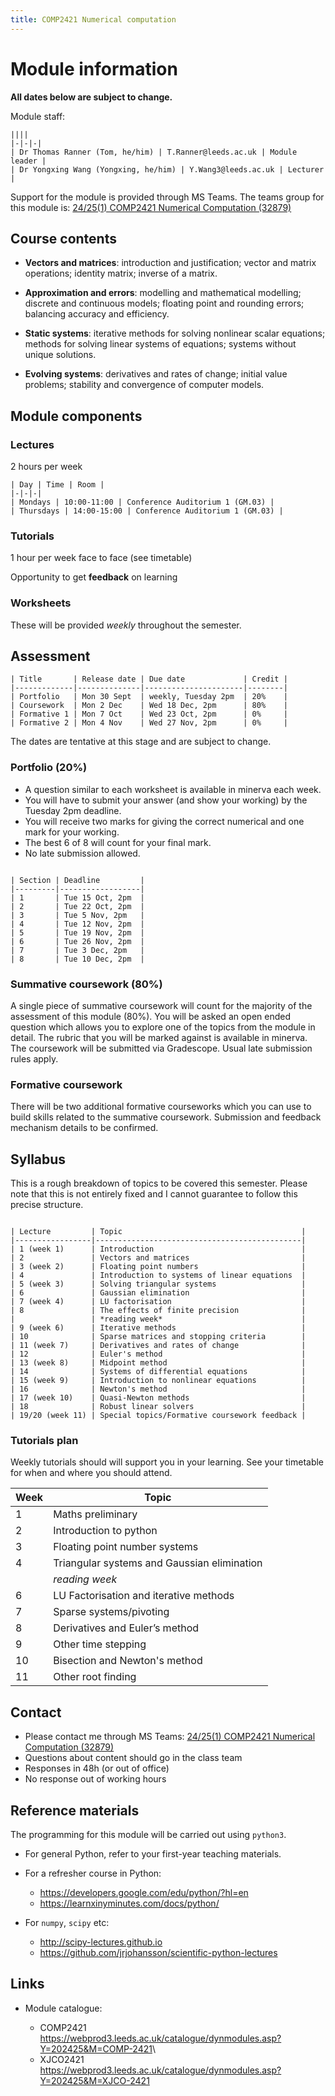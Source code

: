 ```yaml
---
title: COMP2421 Numerical computation
---
```

# Module information

**All dates below are subject to change.**

Module staff:

```{table}
||||
|-|-|-|
| Dr Thomas Ranner (Tom, he/him) | T.Ranner@leeds.ac.uk | Module leader |
| Dr Yongxing Wang (Yongxing, he/him) | Y.Wang3@leeds.ac.uk | Lecturer |
```

Support for the module is provided through MS Teams. The teams group for this module is: [24/25(1) COMP2421 Numerical Computation (32879)]( https://teams.microsoft.com/l/team/19%3AebIX8peFnpoOnsp7izNiFJpuIXCN_9tdr9SP6LcRlq01%40thread.tacv2/conversations?groupId=ee227b6d-4176-427d-a494-11d538f55a5a&tenantId=bdeaeda8-c81d-45ce-863e-5232a535b7cb)

## Course contents

-   **Vectors and matrices**: introduction and justification; vector and matrix operations; identity matrix; inverse of a matrix.

-   **Approximation and errors**: modelling and mathematical modelling; discrete and continuous models; floating point and rounding errors; balancing accuracy and efficiency.

-   **Static systems**: iterative methods for solving nonlinear scalar equations; methods for solving linear systems of equations; systems without unique solutions.

-   **Evolving systems**: derivatives and rates of change; initial value problems; stability and convergence of computer models.

## Module components

### Lectures

2 hours per week

```{table}
| Day | Time | Room |
|-|-|-|
| Mondays | 10:00-11:00 | Conference Auditorium 1 (GM.03) |
| Thursdays | 14:00-15:00 | Conference Auditorium 1 (GM.03) |
```

### Tutorials

1 hour per week face to face (see timetable)

Opportunity to get **feedback** on learning

### Worksheets

These will be provided *weekly* throughout the semester.

## Assessment

```{table} Assessment schedule 2024
| Title       | Release date | Due date             | Credit |
|-------------|--------------|----------------------|--------|
| Portfolio   | Mon 30 Sept  | weekly, Tuesday 2pm  | 20%    |
| Coursework  | Mon 2 Dec    | Wed 18 Dec, 2pm      | 80%    |
| Formative 1 | Mon 7 Oct    | Wed 23 Oct, 2pm      | 0%     |
| Formative 2 | Mon 4 Nov    | Wed 27 Nov, 2pm      | 0%     |
```

 The dates are tentative at this stage and are subject to change.

### Portfolio (20%)

- A question similar to each worksheet is available in minerva each week.
- You will have to submit your answer (and show your working) by the Tuesday 2pm deadline.
- You will receive two marks for giving the correct numerical and one mark for your working.
- The best 6 of 8 will count for your final mark.
- No late submission allowed.

```{table} Portfolio deadlines 2024

| Section | Deadline         |
|---------|------------------|
| 1       | Tue 15 Oct, 2pm  |
| 2       | Tue 22 Oct, 2pm  |
| 3       | Tue 5 Nov, 2pm   |
| 4       | Tue 12 Nov, 2pm  |
| 5       | Tue 19 Nov, 2pm  |
| 6       | Tue 26 Nov, 2pm  |
| 7       | Tue 3 Dec, 2pm   |
| 8       | Tue 10 Dec, 2pm  |
```

### Summative coursework (80%)

A single piece of summative coursework will count for the majority of the assessment of this module (80%).
You will be asked an open ended question which allows you to explore one of the topics from the module in detail.
The rubric that you will be marked against is available in minerva.
The coursework will be submitted via Gradescope.
Usual late submission rules apply.

### Formative coursework

There will be two additional formative courseworks which you can use to build skills related to the summative coursework.
Submission and feedback mechanism details to be confirmed.

## Syllabus

This is a rough breakdown of topics to be covered this semester. Please note that this is not entirely fixed and I cannot guarantee to follow this precise structure.

```{table} Teaching plan

| Lecture         | Topic                                        |
|-----------------|----------------------------------------------|
| 1 (week 1)      | Introduction                                 |
| 2               | Vectors and matrices                         |
| 3 (week 2)      | Floating point numbers                       |
| 4               | Introduction to systems of linear equations  |
| 5 (week 3)      | Solving triangular systems                   |
| 6               | Gaussian elimination                         |
| 7 (week 4)      | LU factorisation                             |
| 8               | The effects of finite precision              |
|                 | *reading week*                               |
| 9 (week 6)      | Iterative methods                            |
| 10              | Sparse matrices and stopping criteria        |
| 11 (week 7)     | Derivatives and rates of change              |
| 12              | Euler's method                               |
| 13 (week 8)     | Midpoint method                              |
| 14              | Systems of differential equations            |
| 15 (week 9)     | Introduction to nonlinear equations          |
| 16              | Newton's method                              |
| 17 (week 10)    | Quasi-Newton methods                         |
| 18              | Robust linear solvers                        |
| 19/20 (week 11) | Special topics/Formative coursework feedback |
```

### Tutorials plan

Weekly tutorials should will support you in your learning. See your timetable for when and where you should attend.

| Week | Topic                                       |
|------|---------------------------------------------|
| 1    | Maths preliminary                           |
| 2    | Introduction to python                      |
| 3    | Floating point number systems               |
| 4    | Triangular systems and Gaussian elimination |
|      | *reading week*                              |
| 6    | LU Factorisation and iterative methods      |
| 7    | Sparse systems/pivoting                     |
| 8    | Derivatives and Euler’s method              |
| 9    | Other time stepping                         |
| 10   | Bisection and Newton's method               |
| 11 | Other root finding |

## Contact

- Please contact me through MS Teams: [24/25(1) COMP2421 Numerical Computation (32879)]( https://teams.microsoft.com/l/team/19%3AebIX8peFnpoOnsp7izNiFJpuIXCN_9tdr9SP6LcRlq01%40thread.tacv2/conversations?groupId=ee227b6d-4176-427d-a494-11d538f55a5a&tenantId=bdeaeda8-c81d-45ce-863e-5232a535b7cb)
- Questions about content should go in the class team
- Responses in 48h (or out of office)
- No response out of working hours

## Reference materials

The programming for this module will be carried out using `python3`.

-   For general Python, refer to your first-year teaching materials.

-   For a refresher course in Python:

    - <https://developers.google.com/edu/python/?hl=en>
	- <https://learnxinyminutes.com/docs/python/>

-   For `numpy`, `scipy` etc:

    - <http://scipy-lectures.github.io>
    - <https://github.com/jrjohansson/scientific-python-lectures>

## Links

-   Module catalogue:

	- COMP2421 <https://webprod3.leeds.ac.uk/catalogue/dynmodules.asp?Y=202425&M=COMP-2421>\
    - XJCO2421 <https://webprod3.leeds.ac.uk/catalogue/dynmodules.asp?Y=202425&M=XJCO-2421>
